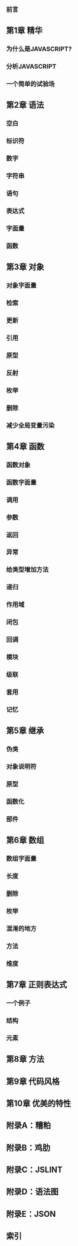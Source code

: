 ###  前言
##  第1章 精华
###  为什么是JAVASCRIPT?
###  分析JAVASCRIPT
###  一个简单的试验场
##  第2章 语法
###  空白
###  标识符
###  数字
###  字符串
###  语句
###  表达式
###  字面量
###  函数
##  第3章 对象
###  对象字面量
###  检索
###  更新
###  引用
###  原型
###  反射
###  枚举
###  删除
###  减少全局变量污染
##  第4章 函数
###  函数对象
###  函数字面量
###  调用
###  参数
###  返回
###  异常
###  给类型增加方法
###  递归
###  作用域
###  闭包
###  回调
###  模块
###  级联
###  套用
###  记忆
##  第5章 继承
###  伪类
###  对象说明符
###  原型
###  函数化
###  部件
##  第6章 数组
###  数组字面量
###  长度
###  删除
###  枚举
###  混淆的地方
###  方法
###  维度
##  第7章 正则表达式
###  一个例子
###  结构
###  元素
##  第8章 方法
##  第9章 代码风格
##  第10章 优美的特性
##  附录A：糟粕
##  附录B：鸡肋
##  附录C：JSLINT
##  附录D：语法图
##  附录E：JSON
##  索引